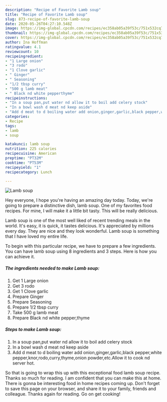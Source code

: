 ```yaml
---
description: "Recipe of Favorite Lamb soup"
title: "Recipe of Favorite Lamb soup"
slug: 873-recipe-of-favorite-lamb-soup
date: 2020-05-26T04:27:10.548Z
image: https://img-global.cpcdn.com/recipes/ec358ab05a39f53c/751x532cq70/lamb-soup-recipe-main-photo.jpg
thumbnail: https://img-global.cpcdn.com/recipes/ec358ab05a39f53c/751x532cq70/lamb-soup-recipe-main-photo.jpg
cover: https://img-global.cpcdn.com/recipes/ec358ab05a39f53c/751x532cq70/lamb-soup-recipe-main-photo.jpg
author: Ina Hoffman
ratingvalue: 4.1
reviewcount: 10
recipeingredient:
- "1 Large onion"
- "3 rodo"
- "1 Clove garlic"
- " Ginger"
- " Seasoning"
- "1/2 tbsp curry"
- "500 g lamb meat"
- " Black nd white pepperthyme"
recipeinstructions:
- "In a soup pan,put water nd allow it to boil add celery stock"
- "In a bowl wash d meat nd keep aside"
- "Add d meat to d boiling water add onion,ginger,garlic,black pepper,white pepper,knor,rodo,curry,thyme,onion powder,etc.Allow it to cook nd server hot."
categories:
- Recipe
tags:
- lamb
- soup

katakunci: lamb soup 
nutrition: 225 calories
recipecuisine: American
preptime: "PT32M"
cooktime: "PT53M"
recipeyield: "1"
recipecategory: Lunch

---
```



![Lamb soup](https://img-global.cpcdn.com/recipes/ec358ab05a39f53c/751x532cq70/lamb-soup-recipe-main-photo.jpg)

Hey everyone, I hope you're having an amazing day today. Today, we're going to prepare a distinctive dish, lamb soup. One of my favorites food recipes. For mine, I will make it a little bit tasty. This will be really delicious.

Lamb soup is one of the most well liked of recent trending meals in the world. It's easy, it is quick, it tastes delicious. It's appreciated by millions every day. They are nice and they look wonderful. Lamb soup is something that I have loved my entire life.




To begin with this particular recipe, we have to prepare a few ingredients. You can have lamb soup using 8 ingredients and 3 steps. Here is how you can achieve it.

<!--inarticleads1-->

##### The ingredients needed to make Lamb soup:

1. Get 1 Large onion
1. Get 3 rodo
1. Get 1 Clove garlic
1. Prepare  Ginger
1. Prepare  Seasoning
1. Prepare 1/2 tbsp curry
1. Take 500 g lamb meat
1. Prepare  Black nd white pepper,thyme




<!--inarticleads2-->

##### Steps to make Lamb soup:

1. In a soup pan,put water nd allow it to boil add celery stock
1. In a bowl wash d meat nd keep aside
1. Add d meat to d boiling water add onion,ginger,garlic,black pepper,white pepper,knor,rodo,curry,thyme,onion powder,etc.Allow it to cook nd server hot.




So that is going to wrap this up with this exceptional food lamb soup recipe. Thanks so much for reading. I am confident that you can make this at home. There is gonna be interesting food in home recipes coming up. Don't forget to save this page on your browser, and share it to your family, friends and colleague. Thanks again for reading. Go on get cooking!
